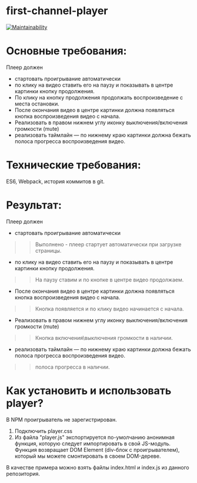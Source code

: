 # first-channel-player

[![Maintainability](https://api.codeclimate.com/v1/badges/69da10c35487c25c0f35/maintainability)](https://codeclimate.com/github/Poletay/first-channel-player/maintainability)

# Основные требования:
Плеер должен
* стартовать проигрывание автоматически
* по клику на видео ставить его на паузу  и показывать в центре картинки кнопку продолжения.
* По клику на кнопку продолжения продолжать воспроизведение с места остановки.
* После окончания видео в центре картинки должна появляться кнопка воспроизведения видео с начала.
* Реализовать в правом нижнем углу иконку выключения/включения громкости (mute)
* реализовать таймлайн — по нижнему краю картинки должна бежать полоса прогресса воспроизведения видео.

# Технические требования:
ES6, Webpack, история коммитов в git.

# Результат:
Плеер должен
* стартовать проигрывание автоматически
>> Выполнено - плеер стартует автоматически при загрузке страницы.

* по клику на видео ставить его на паузу  и показывать в центре картинки кнопку продолжения.
>> На паузу ставим и по кнопке в центре видео продолжаем.

* После окончания видео в центре картинки должна появляться кнопка воспроизведения видео с начала.
>> Кнопка появляется и по клику видео начинается с начала.

* Реализовать в правом нижнем углу иконку выключения/включения громкости (mute)
>> Кнопка включения\выключения громкости в наличии.

* реализовать таймлайн — по нижнему краю картинки должна бежать полоса прогресса воспроизведения видео.
>> полоса прогресса в наличии.

# Как установить и использовать player?
В NPM проигрыватель не зарегистрирован.

1) Подключить player.css
1) Из файла "player.js" экспортируется по-умолчанию анонимная функция, которую следует импортировать в свой JS-модуль.
Функция возвращает DOM Element (div-блок с проигрывателем), который мы можете смонтировать в своем DOM-дереве.

В качестве примера можно взять файлы index.html и index.js из данного репозитория.
